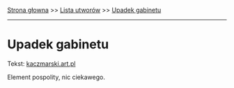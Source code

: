 [Strona głowna](../index.md) >> [Lista utworów](../list.md) >> [Upadek gabinetu](616.md)

---

# Upadek gabinetu

Tekst: [kaczmarski.art.pl](https://www.kaczmarski.art.pl/tworczosc/wiersze/upadek-gabinetu/)

Element pospolity, nic ciekawego.